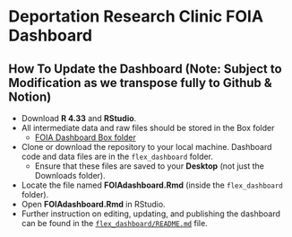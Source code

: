 # Deportation Research Clinic FOIA Dashboard



## How To Update the Dashboard (Note: Subject to Modification as we transpose fully to Github & Notion)

- Download **R 4.33** and **RStudio**.  
- All intermediate data and raw files should be stored in the Box folder
  - [FOIA Dashboard Box folder](https://app.box.com/s/f4ffqpgph38z530kds6ve2dfyuc0ot1g)
- Clone or download the repository to your local machine. Dashboard code and data files are in the `flex_dashboard` folder.
  - Ensure that these files are saved to your **Desktop** (not just the Downloads folder).  
- Locate the file named **FOIAdashboard.Rmd** (inside the `flex_dashboard` folder).  
- Open **FOIAdashboard.Rmd** in RStudio.  
- Further instruction on editing, updating, and publishing the dashboard can be found in the [`flex_dashboard/README.md`](https://github.com/FOIADashboard/flexdashboard/blob/main/flex_dashboard/README.md) file.

